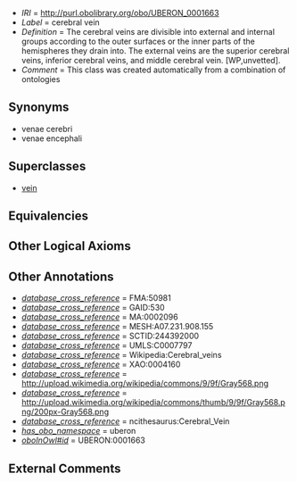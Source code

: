  * *IRI* = http://purl.obolibrary.org/obo/UBERON_0001663
 * *Label* = cerebral vein
 * *Definition* = The cerebral veins are divisible into external and internal groups according to the outer surfaces or the inner parts of the hemispheres they drain into. The external veins are the superior cerebral veins, inferior cerebral veins, and middle cerebral vein. [WP,unvetted].
 * *Comment* = This class was created automatically from a combination of ontologies

## Synonyms

 * venae cerebri
 * venae encephali

## Superclasses

 * [vein](../../UBERON/38/UBERON_0001638.md)

## Equivalencies


## Other Logical Axioms


## Other Annotations

 * *[database_cross_reference](../../ef/oboInOwl#hasDbXref.md)* = FMA:50981
 * *[database_cross_reference](../../ef/oboInOwl#hasDbXref.md)* = GAID:530
 * *[database_cross_reference](../../ef/oboInOwl#hasDbXref.md)* = MA:0002096
 * *[database_cross_reference](../../ef/oboInOwl#hasDbXref.md)* = MESH:A07.231.908.155
 * *[database_cross_reference](../../ef/oboInOwl#hasDbXref.md)* = SCTID:244392000
 * *[database_cross_reference](../../ef/oboInOwl#hasDbXref.md)* = UMLS:C0007797
 * *[database_cross_reference](../../ef/oboInOwl#hasDbXref.md)* = Wikipedia:Cerebral_veins
 * *[database_cross_reference](../../ef/oboInOwl#hasDbXref.md)* = XAO:0004160
 * *[database_cross_reference](../../ef/oboInOwl#hasDbXref.md)* = http://upload.wikimedia.org/wikipedia/commons/9/9f/Gray568.png
 * *[database_cross_reference](../../ef/oboInOwl#hasDbXref.md)* = http://upload.wikimedia.org/wikipedia/commons/thumb/9/9f/Gray568.png/200px-Gray568.png
 * *[database_cross_reference](../../ef/oboInOwl#hasDbXref.md)* = ncithesaurus:Cerebral_Vein
 * *[has_obo_namespace](../../ce/oboInOwl#hasOBONamespace.md)* = uberon
 * *[oboInOwl#id](../../id/oboInOwl#id.md)* = UBERON:0001663

## External Comments

